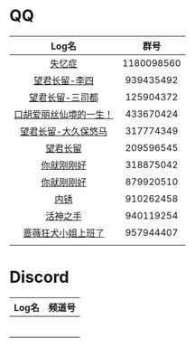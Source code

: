 # QQ
|Log名|群号|
|:-:|:-:|
|[失忆症](https://github.com/Chencyyy/NOTEBOOK/blob/main/docs/sealdice/log/save/%E5%A4%B1%E5%BF%86%E7%97%87(QQ-Group1180098560).txt)|1180098560|
|[望君长留-李四]()|939435492|
|[望君长留-三司都]()|125904372|
|[口胡爱丽丝仙境的一生！]()|433670424|
|[望君长留-大久保悠马]()|317774349|
|[望君长留]()|209596545|
|[你就刚刚好]()|318875042|
|[你就刚刚好]()|879920510|
|[内锈]()|910262458|
|[活神之手]()|940119254|
|[蔷薇狂犬小姐上班了]()|957944407|
|[]()||

# Discord
|Log名|频道号|
|:-:|:-:|
|[]()||
|[]()||
|[]()||
|[]()||
|[]()||
|[]()||